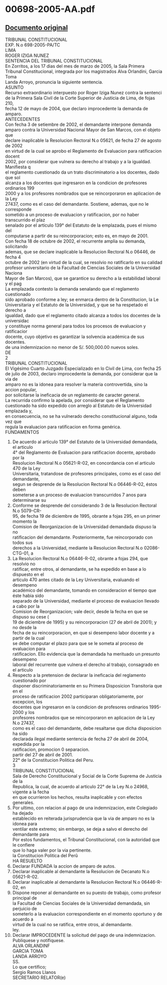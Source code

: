 
00698-2005-AA.pdf
=================
  
[Documento original](https://tc.gob.pe/jurisprudencia/2006/00698-2005-AA.pdf)  
---  
TRIBUNAL CONSTITUCIONAL  
EXP. N.o 698-2005-PA/TC  
LIMA  
ROGER IZIGA NUNEZ  
SENTENCIA DEL TRIBUNAL CONSTITUCIONAL  
En Zorritos, a los 17 dias del mes de marzo de 2005, la Sala Primera  
Tribunal Constitucional, integrada por los magistrados Alva Orlandini, Garcia Toma  
Landa Arroyo, pronuncia la siguiente sentencia.  
ASUNTO  
Recurso extraordinario interpuesto por Roger Iziga Nunez contra la sentenci  
de la Primera Sala Civil de la Corte Superior de Justicia de Lima, de fojas 210,  
fecha 12 de mayo de 2004, que declaro improcedente la demanda de amparo.  
ANTECEDENTES  
Con fecha 3 de setiembre de 2002, el demandante interpone demanda  
amparo contra la Universidad Nacional Mayor de San Marcos, con el objeto que  
declare inaplicable la Resolucion Rectoral N.o 05621, de fecha 27 de agosto de 2002  
en virtud de la cual se aprobo el Reglamento de Evaluacion para ratificacion docent  
2002, por considerar que vulnera su derecho al trabajo y a la igualdad. Manifiesta q  
el reglamento cuestionado da un trato discriminatorio a los docentes, dado que sol  
alcanza a los docentes que ingresaron en la condicion de profesores ordinarios 199  
2000 y a los profesores nombrados que se reincorporaron en aplicacion de la Ley  
27437, como es el caso del demandante. Sostiene, ademas, que no le corresponde  
sometido a un proceso de evaluacion y ratificacion, por no haber transcurrido el plaz  
senalado por el articulo 139° del Estatuto de la emplazada, pues el mismo del  
computarse a partir de su reincorporacion; esto es, en mayo de 2001.  
Con fecha 18 de octubre de 2002, el recurrente amplia su demanda, solicitando  
ademas, que se declare inaplicable la Resolucion Rectoral N.o 06446, de fecha 4  
octubre de 2002 (en virtud de la cual, se resolvio no ratificarlo en su calidad  
profesor universitario de la Facultad de Ciencias Sociales de la Universidad Naciona  
Mayor de San Marcos), que se garantice su derecho a la estabilidad laboral y el pag  
La emplazada contesto la demanda senalando que el reglamento cuestionado  
sido aprobado conforme a ley; se enmarca dentro de la Constitucion, la Le  
Universitaria y el Estatuto de la Universidad, y que se ha respetado el derecho a  
igualdad, dado que el reglamento citado alcanza a todos los docentes de la universidac  
y constituye norma general para todos los procesos de evaluacion y ratificacior  
docente, cuyo objetivo es garantizar la solvencia académica de sus docentes.  
de una indemnizacion no menor de S/. 500,000.00 nuevos soles.  
DE  
2  
TRIBUNAL CONSTITUCIONAL  
El Vigésimo Cuarto Juzgado Especializado en lo Civil de Lima, con fecha 25  
de julio de 2003, declaro improcedente la demanda, por considerar que la via de  
amparo no es la idonea para resolver la materia controvertida, sino la accion popular,  
por solicitarse la ineficacia de un reglamento de caracter general.  
La recurrida confirmo la apelada, por considerar que el Reglamento  
cuestionado ha sido expedido con arreglo al Estatuto de la Universidad emplazada y,  
en consecuencia, no se ha vulnerado derecho constitucional alguno, toda vez que  
regula la evaluacion para ratificacion en forma genérica.  
FUNDAMENTOS  
1. De acuerdo al articulo 139° del Estatuto de la Universidad demandada, el articulo  
4° del Reglamento de Evaluacion para ratificacion docente, aprobado por la  
Resolucion Rectoral N.o 05621-R-02, en concordancia con el articulo 470 de la Ley  
Universitaria, tratandose de profesores principales, como es el caso del demandante,  
segun se desprende de la Resolucion Rectoral N.o 06446-R-02, éstos deben  
someterse a un proceso de evaluacion transcurridos 7 anos para determinarse su  
2. Conforme se desprende del considerando 3 de la Resolucion Rectoral N.o 5079-CR-  
95, de fecha 19 de diciembre de 1995, obrante a fojas 295, en un primer momento la  
Comision de Reorganizacion de la Universidad demandada dispuso la no  
ratificacion del demandante. Posteriormente, fue reincorporado con todos sus  
derechos a la Universidad, mediante la Resolucion Rectoral N.o 02086-CTG-01, a  
3. La Resolucion Rectoral N.o 06446-R-02, obrante a fojas 294, que resolvio no  
ratificar, entre otros, al demandante, se ha expedido en base a lo dispuesto en el  
articulo 470 antes citado de la Ley Universitaria, evaluando el desempeno  
académico del demandante, tomando en consideracion el tiempo que éste habia sido  
separado de la Universidad, mediante el proceso de evaluacion llevado a cabo por la  
Comision de Reorganizacion; vale decir, desde la fecha en que se dispuso su cese (  
19 de diciembre de 1995) y su reincorporacion (27 de abril de 2001); y no desde la  
fecha de su reincorporacion, en que si desempeno labor docente y a partir de la cual  
se debe computar el plazo para que se le someta al proceso de evaluacion para  
ratificacion. Ello evidencia que la demandada ha merituado un presunto desempeno  
laboral del recurrente que vulnera el derecho al trabajo, consagrado en el articulo  
4. Respecto a la pretension de declarar la ineficacia del reglamento cuestionado por  
disponer discriminatoriamente en su Primera Disposicion Transitoria que en el  
proceso de ratificacion 2002 participaran obligatoriamente, por excepcion, los  
docentes que ingresaron en la condicion de profesores ordinarios 1995-2000 y los  
profesores nombrados que se reincorporaron en aplicacion de la Ley N.o 27437,  
como es el caso del demandante, debe resaltarse que dicha disposicion ha sido  
declarada ilegal mediante sentencia de fecha 27 de abril de 2004, expedida por la  
ratificacion, promocion 0 separacion.  
partir del 27 de abril de 2001.  
22° de la Constitucion Politica del Peru.  
3  
TRIBUNAL CONSTITUCIONAL  
Sala de Derecho Constitucional y Social de la Corte Suprema de Justicia de la  
Republica, la cual, de acuerdo al articulo 22° de la Ley N.o 24968, vigente a la fecha  
en que ocurrieron los hechos, resulta inaplicable y con efectos generales.  
5. Por ultimo, con relacion al pago de una indemnizacion, este Colegiado ha dejado  
establecido en reiterada jurisprudencia que la via de amparo no es la idonea para  
ventilar este extremo; sin embargo, se deja a salvo el derecho del demandante para  
Por estos fundamentos, el Tribunal Constitucional, con la autoridad que le confiere  
que lo haga valer por la via pertinente.  
la Constitucion Politica del Perû  
HA RESUELTO  
1. Declarar FUNDADA la accion de amparo de autos.  
2. Declarar inaplicable al demandante la Resolucion de Decanato N.o 05621-R-02.  
3. Declarar inaplicable al demandante la Resolucion Rectoral N.o 06446-R-02, en  
4. Dispone reponer al demandante en su puesto de trabajo, como profesor principal de  
la Facultad de Ciencias Sociales de la Universidad demandada, sin perjuicio de  
someterlo a la evaluacion correspondiente en el momento oportuno y de acuerdo a  
virtud de la cual no se ratifica, entre otros, al demandante.  
ley.  
5. Declarar IMPROCEDENTE la solicitud del pago de una indemnizacion.  
Publiquese y notifiquese.  
ALVA ORLANDINF  
GARCIA TOMA  
LANDA ARROYO  
SS.  
Lo que certifico;  
Sergio Ramos Llanos  
SECRETARIO RELATOR(e)